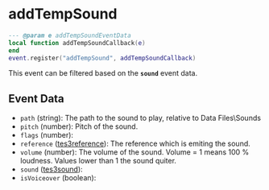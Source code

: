 # addTempSound



```lua
--- @param e addTempSoundEventData
local function addTempSoundCallback(e)
end
event.register("addTempSound", addTempSoundCallback)
```

This event can be filtered based on the **`sound`** event data.

## Event Data

* `path` (string): The path to the sound to play, relative to Data Files\Sounds
* `pitch` (number): Pitch of the sound.
* `flags` (number): 
* `reference` ([tes3reference](../../types/tes3reference)): The reference which is emiting the sound.
* `volume` (number): The volume of the sound. Volume = 1 means 100 % loudness. Values lower than 1 the sound quiter.
* `sound` ([tes3sound](../../types/tes3sound)): 
* `isVoiceover` (boolean): 

